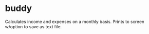 # buddy
Calculates income and expenses on a monthly basis.
Prints to screen w/option to save as text file.

